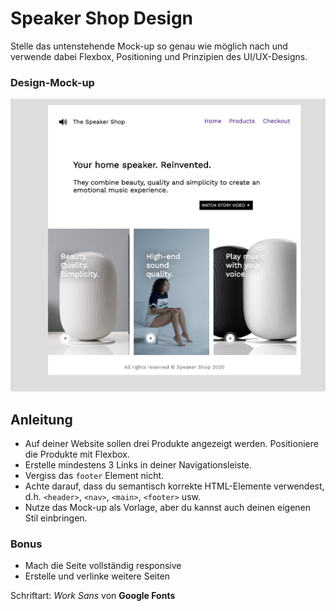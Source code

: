 # Speaker Shop Design
Stelle das untenstehende Mock-up so genau wie möglich nach und verwende dabei Flexbox, Positioning und Prinzipien des UI/UX-Designs.


### Design-Mock-up

![design](./images/mockup.png)

## Anleitung
- Auf deiner Website sollen drei Produkte angezeigt werden. Positioniere die Produkte mit Flexbox.
- Erstelle mindestens 3 Links in deiner Navigationsleiste.
- Vergiss das `footer` Element nicht.
- Achte darauf, dass du semantisch korrekte HTML-Elemente verwendest, d.h. `<header>`, `<nav>`, `<main>`, `<footer>` usw.
- Nutze das Mock-up als Vorlage, aber du kannst auch deinen eigenen Stil einbringen.

### Bonus

- Mach die Seite vollständig responsive
- Erstelle und verlinke weitere Seiten

Schriftart: *Work Sans* von **Google Fonts**
